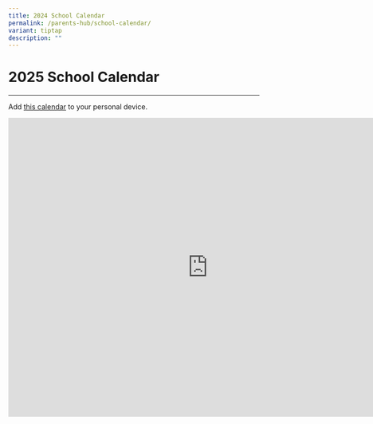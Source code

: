 ```yaml
---
title: 2024 School Calendar
permalink: /parents-hub/school-calendar/
variant: tiptap
description: ""
---
```

<h1><strong>2025 School Calendar</strong></h1>
<hr>
<p>Add <a href="https://calendar.google.com/calendar/ical/westgroveps1%40gmail.com/public/basic.ics" rel="noopener noreferrer nofollow" target="_blank">this calendar</a> to
your personal device.</p>
<div class="iframe-wrapper">
<iframe style="border: 0" height="600" width="800" allowfullscreen="true" frameborder="0" src="https://calendar.google.com/calendar/embed?src=westgroveps1%40gmail.com&amp;ctz=Asia%2FSingapore"></iframe>
</div>
<p></p>
<p></p>